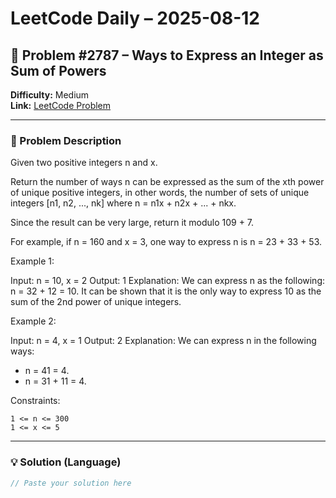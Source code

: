 # LeetCode Daily – 2025-08-12

## 🧠 Problem #2787 – **Ways to Express an Integer as Sum of Powers**
**Difficulty:** Medium  
**Link:** [LeetCode Problem](https://leetcode.com/problems/ways-to-express-an-integer-as-sum-of-powers)

---

### 📝 Problem Description

Given two positive integers n and x.

Return the number of ways n can be expressed as the sum of the xth power of unique positive integers, in other words, the number of sets of unique integers [n1, n2, ..., nk] where n = n1x + n2x + ... + nkx.

Since the result can be very large, return it modulo 109 + 7.

For example, if n = 160 and x = 3, one way to express n is n = 23 + 33 + 53.

 
Example 1:


Input: n = 10, x = 2
Output: 1
Explanation: We can express n as the following: n = 32 + 12 = 10.
It can be shown that it is the only way to express 10 as the sum of the 2nd power of unique integers.


Example 2:


Input: n = 4, x = 1
Output: 2
Explanation: We can express n in the following ways:
- n = 41 = 4.
- n = 31 + 11 = 4.


 
Constraints:


	1 <= n <= 300
	1 <= x <= 5

---

### 💡 Solution (Language)

```cpp
// Paste your solution here
